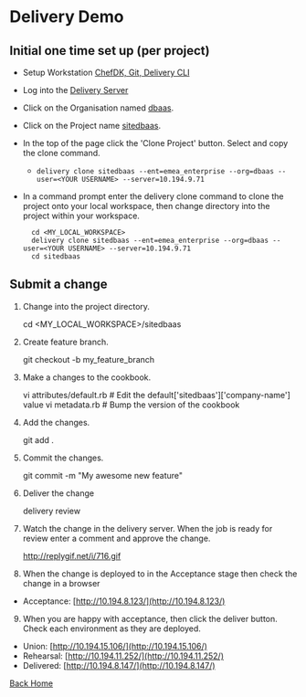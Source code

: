 # Delivery Demo

## Initial one time set up (per project)

* Setup Workstation [ChefDK, Git, Delivery CLI](setup-workstation.md) 
* Log into the [Delivery Server](https://10.194.9.71/e/emea_enterprise/#/login)
* Click on the Organisation named [dbaas](https://10.194.9.71/e/emea_enterprise/#/organizations/dbaas).  
* Click on the Project name [sitedbaas](https://10.194.9.71/e/emea_enterprise/#/organizations/dbaas/projects/sitedbaas).
* In the top of the page click the 'Clone Project' button.  Select and copy the clone command. 
  * `delivery clone sitedbaas --ent=emea_enterprise --org=dbaas --user=<YOUR USERNAME> --server=10.194.9.71`
* In a command prompt enter the delivery clone command to clone the project onto your local workspace, then change directory into the project within your workspace. 

       
        cd <MY_LOCAL_WORKSPACE>
        delivery clone sitedbaas --ent=emea_enterprise --org=dbaas --user=<YOUR USERNAME> --server=10.194.9.71
        cd sitedbaas
        

## Submit a change

  1. Change into the project directory.

        
        cd <MY_LOCAL_WORKSPACE>/sitedbaas
        

  2. Create feature branch.

        
        git checkout -b my_feature_branch
        

  3. Make a changes to the cookbook.

        
        vi attributes/default.rb  # Edit the default['sitedbaas']['company-name'] value
        vi metadata.rb            # Bump the version of the cookbook
        
 
  4. Add the changes.

        
        git add .
        

  5. Commit the changes.

        
        git commit -m "My awesome new feature"
        

  6. Deliver the change

        
        delivery review
        

  7. Watch the change in the delivery server.  When the job is ready for review enter a comment and approve the change.

        
        http://replygif.net/i/716.gif
        

  8. When the change is deployed to in the Acceptance stage then check the change in a browser
   * Acceptance: [http://10.194.8.123/](http://10.194.8.123/)

  9. When you are happy with acceptance, then click the deliver button.  Check each environment as they are deployed.
   * Union: [http://10.194.15.106/](http://10.194.15.106/)
   * Rehearsal: [http://10.194.11.252/](http://10.194.11.252/)
   * Delivered: [http://10.194.8.147/](http://10.194.8.147/)

[Back Home](README.md)
